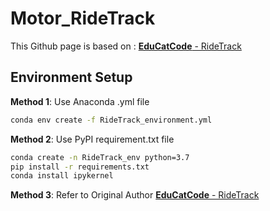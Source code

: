 # Motor_RideTrack
This Github page is based on : [**EduCatCode** - RideTrack](https://github.com/EduCatCode/RideTrack/tree/main)
## Environment Setup
**Method 1**: Use Anaconda .yml file
```bash
conda env create -f RideTrack_environment.yml
```
**Method 2**: Use PyPI requirement.txt file
```bash
conda create -n RideTrack_env python=3.7
pip install -r requirements.txt
conda install ipykernel
```
**Method 3**: Refer to Original Author [**EduCatCode** - RideTrack](https://github.com/EduCatCode/RideTrack/tree/main)
